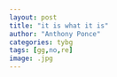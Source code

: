 ```yaml
---
layout: post
title: "it is what it is"
author: "Anthony Ponce"
categories: tybg
tags: [gg,no,re]
image: .jpg
---
```



